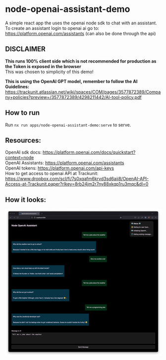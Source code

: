 # node-openai-assistant-demo

A simple react app the uses the openai node sdk to chat with an assistant.
To create an assistant login to openai ai go to: https://platform.openai.com/assistants (can also be done through the api)

## DISCLAIMER

**This runs 100% client side which is not recommended for production as the Token is exposed in the browser**  
This was chosen to simplicity of this demo!

**This is using the OpenAI GPT model, remember to follow the AI Guidelines:**  
https://trackunit.atlassian.net/wiki/spaces/COM/pages/3577872389/Company+policies?preview=/3577872389/4298211442/AI-tool-policy.pdf

## How to run

Run `nx run apps/node-openai-assistant-demo:serve` to serve.

## Resources:

OpenAI sdk docs: https://platform.openai.com/docs/quickstart?context=node  
OpenAI Assistants: https://platform.openai.com/assistants  
OpenAI tokens: https://platform.openai.com/api-keys  
How to get access to openai API at Trackunit: https://www.dropbox.com/scl/fi/7s0xqafm6krvd3sd6aii8/OpenAI-API-Access-at-Trackunit.paper?rlkey=8rb24jm2r7ny88xkqp1ru3mqc&dl=0

## How it looks:

![Screenshot of the app](./openai-assistant-app.png)
